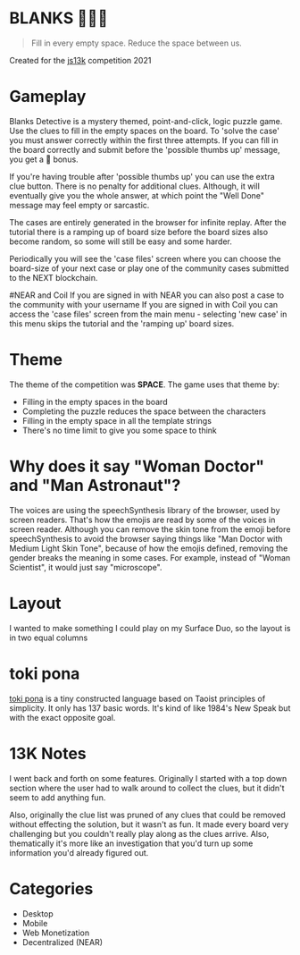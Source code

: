# BLANKS 🕵🏻‍♂️
> Fill in every empty space.
> Reduce the space between us.

Created for the [js13k](https://js13kgames.com/) competition 2021

# Gameplay
Blanks Detective is a mystery themed, point-and-click, logic puzzle game.  Use the clues to fill in the empty spaces on the board.  To 'solve the case' you must answer correctly within the first three attempts.  If you can fill in the board correctly and submit before the 'possible thumbs up' message, you get a 🥇 bonus.

If you're having trouble after 'possible thumbs up' you can use the extra clue button.  There is no penalty for additional clues. Although, it will eventually give you the whole answer, at which point the "Well Done" message may feel empty or sarcastic.

The cases are entirely generated in the browser for infinite replay. After the tutorial there is a ramping up of board size before the board sizes also become random, so some will still be easy and some harder.

Periodically you will see the 'case files' screen where you can choose the board-size of your next case or play one of the community cases submitted to the NEXT blockchain.

#NEAR and Coil
If you are signed in with NEAR you can also post a case to the community with your username
If you are signed in with Coil you can access the 'case files' screen from the main menu - selecting 'new case' in this menu skips the tutorial and the 'ramping up' board sizes.

# Theme
The theme of the competition was **SPACE**.
The game uses that theme by:
* Filling in the empty spaces in the board
* Completing the puzzle reduces the space between the characters
* Filling in the empty space in all the template strings
* There's no time limit to give you some space to think

# Why does it say "Woman Doctor" and "Man Astronaut"?
The voices are using the speechSynthesis library of the browser, used by screen readers. That's how the emojis are read by some of the voices in screen reader. Although you can remove the skin tone from the emoji before speechSynthesis to avoid the browser saying things like "Man Doctor with Medium Light Skin Tone", because of how the emojis defined, removing the gender breaks the meaning in some cases.  For example, instead of "Woman Scientist", it would just say "microscope".

# Layout
I wanted to make something I could play on my Surface Duo, so the layout is in two equal columns

# toki pona
[toki pona](https://en.wikipedia.org/wiki/Toki_Pona) is a tiny constructed language based on Taoist principles of simplicity. It only has 137 basic words.  It's kind of like 1984's New Speak but with the exact opposite goal.

# 13K Notes
I went back and forth on some features.  Originally I started with a top down section where the user had to walk around to collect the clues, but it didn't seem to add anything fun.

Also, originally the clue list was pruned of any clues that could be removed without effecting the solution, but it wasn't as fun. It made every board very challenging but you couldn't really play along as the clues arrive.  Also, thematically it's more like an investigation that you'd turn up some information you'd already figured out.

# Categories
* Desktop
* Mobile
* Web Monetization
* Decentralized (NEAR)
